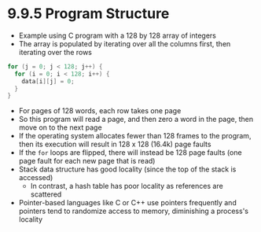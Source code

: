 # 9.9.5 Program Structure

* Example using C program with a 128 by 128 array of integers
* The array is populated by iterating over all the columns first, then iterating over the rows

```c
for (j = 0; j < 128; j++) {
  for (i = 0; i < 128; i++) {
    data[i][j] = 0;
  }
}
```

* For pages of 128 words, each row takes one page
* So this program will read a page, and then zero a word in the page, then move on to the next page
* If the operating system allocates fewer than 128 frames to the program, then its execution will result in 128 x 128 (16.4k) page faults
* If the `for` loops are flipped, there will instead be 128 page faults (one page fault for each new page that is read)
* Stack data structure has good locality (since the top of the stack is accessed)
  * In contrast, a hash table has poor locality as references are scattered
* Pointer-based languages like C or C++ use pointers frequently and pointers tend to randomize access to memory, diminishing a process's locality
